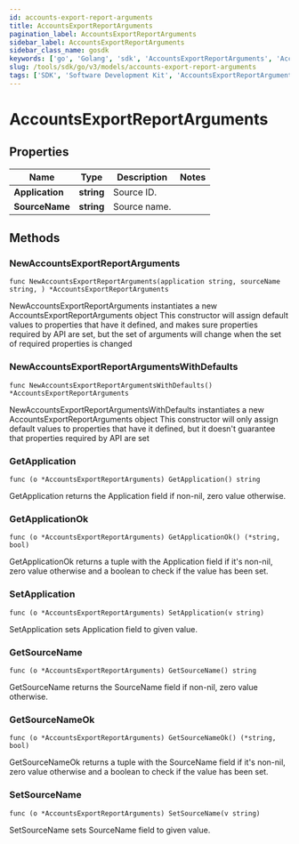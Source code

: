 ```yaml
---
id: accounts-export-report-arguments
title: AccountsExportReportArguments
pagination_label: AccountsExportReportArguments
sidebar_label: AccountsExportReportArguments
sidebar_class_name: gosdk
keywords: ['go', 'Golang', 'sdk', 'AccountsExportReportArguments', 'AccountsExportReportArguments'] 
slug: /tools/sdk/go/v3/models/accounts-export-report-arguments
tags: ['SDK', 'Software Development Kit', 'AccountsExportReportArguments', 'AccountsExportReportArguments']
---
```


# AccountsExportReportArguments

## Properties

Name | Type | Description | Notes
------------ | ------------- | ------------- | -------------
**Application** | **string** | Source ID. | 
**SourceName** | **string** | Source name. | 

## Methods

### NewAccountsExportReportArguments

`func NewAccountsExportReportArguments(application string, sourceName string, ) *AccountsExportReportArguments`

NewAccountsExportReportArguments instantiates a new AccountsExportReportArguments object
This constructor will assign default values to properties that have it defined,
and makes sure properties required by API are set, but the set of arguments
will change when the set of required properties is changed

### NewAccountsExportReportArgumentsWithDefaults

`func NewAccountsExportReportArgumentsWithDefaults() *AccountsExportReportArguments`

NewAccountsExportReportArgumentsWithDefaults instantiates a new AccountsExportReportArguments object
This constructor will only assign default values to properties that have it defined,
but it doesn't guarantee that properties required by API are set

### GetApplication

`func (o *AccountsExportReportArguments) GetApplication() string`

GetApplication returns the Application field if non-nil, zero value otherwise.

### GetApplicationOk

`func (o *AccountsExportReportArguments) GetApplicationOk() (*string, bool)`

GetApplicationOk returns a tuple with the Application field if it's non-nil, zero value otherwise
and a boolean to check if the value has been set.

### SetApplication

`func (o *AccountsExportReportArguments) SetApplication(v string)`

SetApplication sets Application field to given value.


### GetSourceName

`func (o *AccountsExportReportArguments) GetSourceName() string`

GetSourceName returns the SourceName field if non-nil, zero value otherwise.

### GetSourceNameOk

`func (o *AccountsExportReportArguments) GetSourceNameOk() (*string, bool)`

GetSourceNameOk returns a tuple with the SourceName field if it's non-nil, zero value otherwise
and a boolean to check if the value has been set.

### SetSourceName

`func (o *AccountsExportReportArguments) SetSourceName(v string)`

SetSourceName sets SourceName field to given value.



